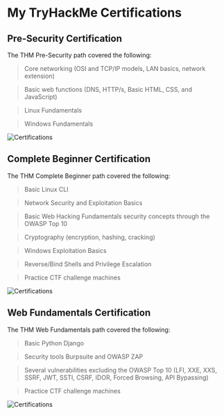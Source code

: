 # My TryHackMe Certifications

## Pre-Security Certification

The THM Pre-Security path covered the following:

> Core networking (OSI and TCP/IP models, LAN basics, network extension)

> Basic web functions (DNS, HTTP/s, Basic HTML, CSS, and JavaScript)

> Linux Fundamentals

> Windows Fundamentals

![Certifications](https://github.com/sFlutter/THM/blob/main/Certifications/THM%20Pre-Security%20Cert.png)


## Complete Beginner Certification

The THM Complete Beginner path covered the following:

> Basic Linux CLI

> Network Security and Exploitation Basics

> Basic Web Hacking Fundamentals security concepts through the OWASP Top 10

> Cryptography (encryption, hashing, cracking)

> Windows Exploitation Basics

> Reverse/Bind Shells and Privilege Escalation

> Practice CTF challenge machines

![Certifications](https://github.com/sFlutter/THM/blob/main/Certifications/THM%20Complete%20Beginner%20Cert.png)


## Web Fundamentals Certification

The THM Web Fundamentals path covered the following:

> Basic Python Django

> Security tools Burpsuite and OWASP ZAP

> Several vulnerabilities excluding the OWASP Top 10 (LFI, XXE, XXS, SSRF, JWT, SSTI, CSRF, IDOR, Forced Browsing, API Bypassing)

> Practice CTF challenge machines

![Certifications](https://github.com/sFlutter/THM/blob/main/Certifications/THM%20Web%20Fundamentals%20Cert.png)
